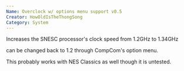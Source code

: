 ```yaml
---
Name: Overclock w/ options menu support v0.5
Creator: HowOldIsTheThongSong
Category: System
---
```


Increases the SNESC processor's clock speed from 1.2GHz to 1.34GHz 

can be changed back to 1.2 through CompCom's option menu.

This probably works with NES Classics as well though it is untested.
